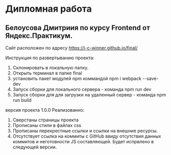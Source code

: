 # Дипломная работа

## Белоусова Дмитриия по курсу Frontend от Яндекс.Практикум.

Сайт расположен по адресу https://i-c-winner.github.io/final/ 

Инструкция по развертыванию проекта:
1. Склонировать в локальную папку.
2. Открыть терминал в папке final
3. установить пакет модулей npm коммандой npm i webpack --save-dev
4. Запуск сборки для локального сервера - команда npm run dev
5. Запуск сборки для для загрузки на удаленный сервер - команда npm run build

версия проекта 1.0.0 
Реализованно:

1. Сверстаны страницы проекта
2. Прописаны стили в файлах css
3. Прописаны перекрестные ссылки и ссылки на внешние ресурсы.
4. Отсутствует ссылка на коммиты с GitHub ввиду отсутствия данных коммитов и неготовности JS составляющей. Будет испрвлено в следующей версии.
